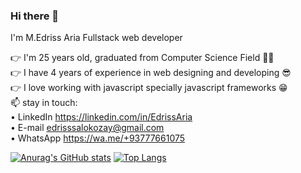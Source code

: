 ### Hi there 👋
I'm M.Edriss Aria Fullstack web developer

👉 I'm 25 years old, graduated from Computer Science Field 👨‍🎓<br />
👉 I have 4 years of experience in web designing and developing 😎 <br />
👉 I love working with javascript specially javascript frameworks 😁 <br />
📫 stay in touch:<br />
    • LinkedIn https://linkedin.com/in/EdrissAria<br />
    • E-mail edrisssalokozay@gmail.com<br />
    • WhatsApp https://wa.me/+93777661075<br />
    
[![Anurag's GitHub stats](https://github-readme-stats.vercel.app/api?username=EdrissAria)](https://github.com/anuraghazra/github-readme-stats)
[![Top Langs](https://github-readme-stats.vercel.app/api/top-langs/?username=EdrissAria&layout=compact)](https://github.com/anuraghazra/github-readme-stats)
